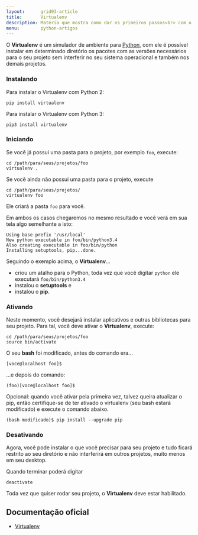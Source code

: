```yaml
---
layout:      grid93-article
title:       Virtualenv
description: Matéria que mostra como dar os primeiros passos<br> com o Virtualenv um simulador de ambientes para Python
menu:        python-artigos
---
```


O __Virtualenv__ é um simulador de ambiente para [Python](/python/), com ele é possível instalar em determinado diretório
os pacotes com as versões necessários para o seu projeto sem interferir no seu sistema operacional e também nos demais
projetos.



### Instalando

Para instalar o Virtualenv com Python 2:

	pip install virtualenv

Para instalar o Virtualenv com Python 3:

	pip3 install virtualenv



### Iniciando

Se você já possui uma pasta para o projeto, por exemplo `foo`, execute:

    cd /path/para/seus/projetos/foo
    virtualenv .

Se você ainda não possui uma pasta para o projeto, execute

    cd /path/para/seus/projetos/
    virtualenv foo

Ele criará a pasta `foo` para você.

Em ambos os casos chegaremos no mesmo resultado e você verá em sua tela algo semelhante a isto:

    Using base prefix '/usr/local'
    New python executable in foo/bin/python3.4
    Also creating executable in foo/bin/python
    Installing setuptools, pip...done.

Seguindo o exemplo acima, o __Virtualenv__...

- criou um atalho para o Python, toda vez que você digitar `python` ele executará `foo/bin/python3.4`
- instalou o __setuptools__ e
- instalou o __pip__.



### Ativando

Neste momento, você desejará instalar aplicativos e outras bibliotecas para seu projeto. Para tal, você deve ativar
o __Virtualenv__, execute:

    cd /path/para/seus/projetos/foo
	source bin/activate


O seu __bash__ foi modificado, antes do comando era...

    [voce@localhost foo]$ 

...e depois do comando:

    (foo)[voce@localhost foo]$ 

Opcional: quando você ativar pela primeira vez, talvez queira atualizar o pip, então certifique-se de ter ativado o
virtualenv (seu bash estará modificado) e execute o comando abaixo.

    (bash modificado)$ pip install --upgrade pip



### Desativando

Agora, você pode instalar o que você precisar para seu projeto e tudo ficará restrito ao seu diretório e não interferirá
em outros projetos, muito menos em seu desktop.

Quando terminar poderá digitar

    deactivate

Toda vez que quiser rodar seu projeto, o __Virtualenv__ deve estar habilitado.



Documentação oficial
---

- [Virtualenv](https://virtualenv.pypa.io/en/latest/ "link-externo")

